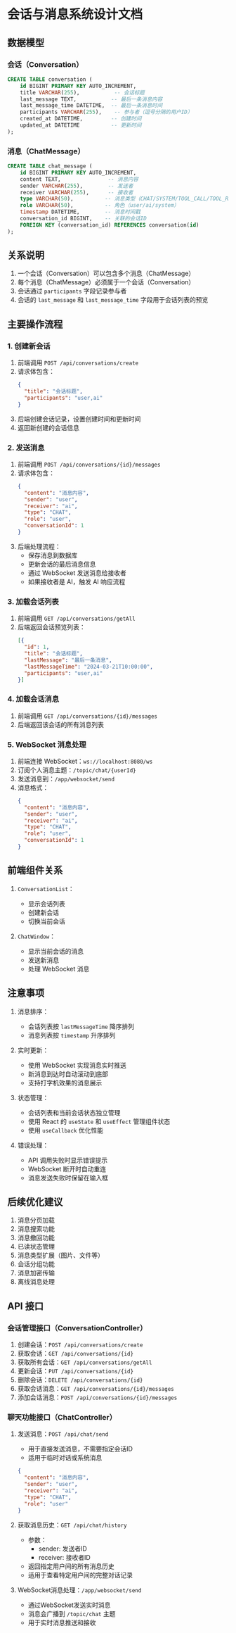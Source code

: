 # 会话与消息系统设计文档

## 数据模型

### 会话（Conversation）
```sql
CREATE TABLE conversation (
    id BIGINT PRIMARY KEY AUTO_INCREMENT,
    title VARCHAR(255),           -- 会话标题
    last_message TEXT,           -- 最后一条消息内容
    last_message_time DATETIME,  -- 最后一条消息时间
    participants VARCHAR(255),    -- 参与者（逗号分隔的用户ID）
    created_at DATETIME,         -- 创建时间
    updated_at DATETIME          -- 更新时间
);
```

### 消息（ChatMessage）
```sql
CREATE TABLE chat_message (
    id BIGINT PRIMARY KEY AUTO_INCREMENT,
    content TEXT,               -- 消息内容
    sender VARCHAR(255),        -- 发送者
    receiver VARCHAR(255),      -- 接收者
    type VARCHAR(50),          -- 消息类型（CHAT/SYSTEM/TOOL_CALL/TOOL_RESPONSE）
    role VARCHAR(50),          -- 角色（user/ai/system）
    timestamp DATETIME,        -- 消息时间戳
    conversation_id BIGINT,    -- 关联的会话ID
    FOREIGN KEY (conversation_id) REFERENCES conversation(id)
);
```

## 关系说明

1. 一个会话（Conversation）可以包含多个消息（ChatMessage）
2. 每个消息（ChatMessage）必须属于一个会话（Conversation）
3. 会话通过 `participants` 字段记录参与者
4. 会话的 `last_message` 和 `last_message_time` 字段用于会话列表的预览

## 主要操作流程

### 1. 创建新会话
1. 前端调用 `POST /api/conversations/create`
2. 请求体包含：
   ```json
   {
     "title": "会话标题",
     "participants": "user,ai"
   }
   ```
3. 后端创建会话记录，设置创建时间和更新时间
4. 返回新创建的会话信息

### 2. 发送消息
1. 前端调用 `POST /api/conversations/{id}/messages`
2. 请求体包含：
   ```json
   {
     "content": "消息内容",
     "sender": "user",
     "receiver": "ai",
     "type": "CHAT",
     "role": "user",
     "conversationId": 1
   }
   ```
3. 后端处理流程：
   - 保存消息到数据库
   - 更新会话的最后消息信息
   - 通过 WebSocket 发送消息给接收者
   - 如果接收者是 AI，触发 AI 响应流程

### 3. 加载会话列表
1. 前端调用 `GET /api/conversations/getAll`
2. 后端返回会话预览列表：
   ```json
   [{
     "id": 1,
     "title": "会话标题",
     "lastMessage": "最后一条消息",
     "lastMessageTime": "2024-03-21T10:00:00",
     "participants": "user,ai"
   }]
   ```

### 4. 加载会话消息
1. 前端调用 `GET /api/conversations/{id}/messages`
2. 后端返回该会话的所有消息列表

### 5. WebSocket 消息处理
1. 前端连接 WebSocket：`ws://localhost:8080/ws`
2. 订阅个人消息主题：`/topic/chat/{userId}`
3. 发送消息到：`/app/websocket/send`
4. 消息格式：
   ```json
   {
     "content": "消息内容",
     "sender": "user",
     "receiver": "ai",
     "type": "CHAT",
     "role": "user",
     "conversationId": 1
   }
   ```

## 前端组件关系

1. `ConversationList`：
   - 显示会话列表
   - 创建新会话
   - 切换当前会话

2. `ChatWindow`：
   - 显示当前会话的消息
   - 发送新消息
   - 处理 WebSocket 消息

## 注意事项

1. 消息排序：
   - 会话列表按 `lastMessageTime` 降序排列
   - 消息列表按 `timestamp` 升序排列

2. 实时更新：
   - 使用 WebSocket 实现消息实时推送
   - 新消息到达时自动滚动到底部
   - 支持打字机效果的消息展示

3. 状态管理：
   - 会话列表和当前会话状态独立管理
   - 使用 React 的 `useState` 和 `useEffect` 管理组件状态
   - 使用 `useCallback` 优化性能

4. 错误处理：
   - API 调用失败时显示错误提示
   - WebSocket 断开时自动重连
   - 消息发送失败时保留在输入框

## 后续优化建议

1. 消息分页加载
2. 消息搜索功能
3. 消息撤回功能
4. 已读状态管理
5. 消息类型扩展（图片、文件等）
6. 会话分组功能
7. 消息加密传输
8. 离线消息处理

## API 接口

### 会话管理接口（ConversationController）

1. 创建会话：`POST /api/conversations/create`
2. 获取会话：`GET /api/conversations/{id}`
3. 获取所有会话：`GET /api/conversations/getAll`
4. 更新会话：`PUT /api/conversations/{id}`
5. 删除会话：`DELETE /api/conversations/{id}`
6. 获取会话消息：`GET /api/conversations/{id}/messages`
7. 添加会话消息：`POST /api/conversations/{id}/messages`

### 聊天功能接口（ChatController）

1. 发送消息：`POST /api/chat/send`
   - 用于直接发送消息，不需要指定会话ID
   - 适用于临时对话或系统消息
   ```json
   {
     "content": "消息内容",
     "sender": "user",
     "receiver": "ai",
     "type": "CHAT",
     "role": "user"
   }
   ```

2. 获取消息历史：`GET /api/chat/history`
   - 参数：
     - sender: 发送者ID
     - receiver: 接收者ID
   - 返回指定用户间的所有消息历史
   - 适用于查看特定用户间的完整对话记录

3. WebSocket消息处理：`/app/websocket/send`
   - 通过WebSocket发送实时消息
   - 消息会广播到 `/topic/chat` 主题
   - 用于实时消息推送和接收